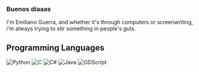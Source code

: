 ### Buenos díaaas

I'm Emiliano Guerra, and whether it's through computers or screenwriting, i'm always trying to stir something in people's guts.


## Programming Languages
![Python](https://img.icons8.com/color/50/python--v1.png)
![C](https://img.icons8.com/?size=50&id=40670&format=png&color=000000)
![C#](https://img.icons8.com/?size=50&id=55251&format=png&color=000000)
![Java](https://img.icons8.com/?size=50&id=13679&format=png&color=000000)
![GDScript](https://img.icons8.com/?size=50&id=UGrLCnKJf6Px&format=png&color=000000)
<!--
**soetgdeznsgk/soetgdeznsgk** is a ✨ _special_ ✨ repository because its `README.md` (this file) appears on your GitHub profile.

Here are some ideas to get you started:

- 🔭 I’m currently working on ...
- 🌱 I’m currently learning ...
- 👯 I’m looking to collaborate on ...
- 🤔 I’m looking for help with ...
- 💬 Ask me about ...
- 📫 How to reach me: ...
- 😄 Pronouns: ...
- ⚡ Fun fact: ...
-->

